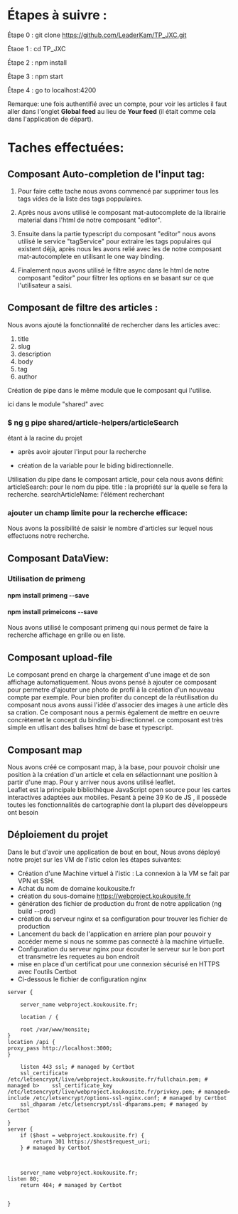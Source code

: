# Étapes à suivre :

Étape 0 : git clone https://github.com/LeaderKam/TP_JXC.git

Étaoe 1 : cd TP_JXC

Étape 2 : npm install

Étape 3 : npm start

Étape 4 : go to localhost:4200

Remarque: une fois authentifié avec un compte, pour voir les articles il faut aller dans l'onglet **Global feed** au lieu de **Your feed** (il était comme cela dans l'application de départ).

# Taches effectuées:

## Composant Auto-completion de l'input tag:

1. Pour faire cette tache nous avons commencé par supprimer tous les tags vides de la liste des tags poppulaires.

2. Après nous avons utilisé le composant mat-autocomplete de la librairie material dans l'html de notre composant "editor".

3. Ensuite dans la partie typescript du composant "editor" nous avons utilisé le service "tagService" pour extraire les tags populaires qui existent déjà, après nous les avons relié avec les <mat-option> de notre composant mat-autocomplete en utilisant le one way binding.

4. Finalement nous avons utilisé le filtre async dans le html de notre composant "editor" pour filtrer les options en se basant sur ce que l'utilisateur a saisi.

## Composant de filtre des articles :

Nous avons ajouté la fonctionnalité de rechercher dans les articles avec:
  1. title
  2. slug
  3. description
  4. body
  5. tag
  6. author
 
Création de pipe dans le même module que le composant qui l'utilise.

ici dans le module "shared" avec

### $ ng g pipe shared/article-helpers/articleSearch 
étant à la racine du projet

- après avoir ajouter l'input pour la recherche

- création de la variable pour le biding bidirectionnelle.

Utilisation du pipe dans le composant article, pour cela nous avons défini: 
articleSearch: pour le nom du pipe.
title : la propriété sur la quelle se fera la recherche.
searchArticleName: l'élément recherchant

### ajouter un champ limite pour la recherche efficace:

Nous avons la possibilité de saisir le nombre d'articles sur lequel nous effectuons notre recherche.

## Composant DataView:
### Utilisation de primeng
#### npm install primeng --save
#### npm install primeicons --save
Nous avons utilisé le composant primeng qui nous permet de faire la recherche affichage en grille ou en liste.
## Composant upload-file
Le composant prend en charge la chargement d'une image et de son affichage automatiquement. Nous avons pensé à ajouter ce composant pour permetre d'ajouter une photo de profil à la création d'un nouveau compte par exemple. Pour bien profiter du concept de la réutilisation du composant nous avons aussi l'idée d'associer des images à une article dès sa cration. Ce composant nous a permis également de mettre en oeuvre concrètemet le concept du binding bi-directionnel. ce composant est très simple en utlisant des balises html de base et typescript.
## Composant map
Nous avons créé ce composant map, à la base, pour pouvoir choisir une position à la création d'un article et cela en sélactionnant une position à partir d'une map. Pour y arriver nous avons utilisé leaflet. <br> Leaflet est la principale bibliothèque JavaScript open source pour les cartes interactives adaptées aux mobiles. Pesant à peine 39 Ko de JS , il possède toutes les fonctionnalités de cartographie dont la plupart des développeurs ont besoin 
## Déploiement du projet
Dans le but d'avoir une application de bout en bout, Nous avons déployé notre projet sur les VM de l'istic celon les étapes suivantes:<br>
+ Création d'une Machine virtuel à l'istic : La connexion à la VM se fait par VPN et SSH.
+ Achat du nom de domaine koukousite.fr
+ création du sous-domaine https://webproject.koukousite.fr
+ génération des fichier de production du front de notre application (ng build --prod)
+ création du serveur nginx et sa configuration pour trouver les fichier de production
+ Lancement du back de l'application en arriere plan pour pouvoir y accéder meme si nous ne somme pas connecté à la machine virtuelle.
+ Configuration du serveur nginx pour écouter le serveur sur le bon port et transmetre les requetes au bon endroit
+ mise en place d'un certificat pour une connexion sécurisé en HTTPS avec l'outils Certbot
+ Ci-dessous le fichier de configuration nginx

```
server {

    server_name webproject.koukousite.fr;

    location / {

    root /var/www/monsite;
}
location /api {
proxy_pass http://localhost:3000;
}

    listen 443 ssl; # managed by Certbot
    ssl_certificate /etc/letsencrypt/live/webproject.koukousite.fr/fullchain.pem; # managed b>    ssl_certificate_key /etc/letsencrypt/live/webproject.koukousite.fr/privkey.pem; # managed>    include /etc/letsencrypt/options-ssl-nginx.conf; # managed by Certbot
    ssl_dhparam /etc/letsencrypt/ssl-dhparams.pem; # managed by Certbot

}
server {
    if ($host = webproject.koukousite.fr) {
        return 301 https://$host$request_uri;
    } # managed by Certbot



    server_name webproject.koukousite.fr;
listen 80;
    return 404; # managed by Certbot


}
```





